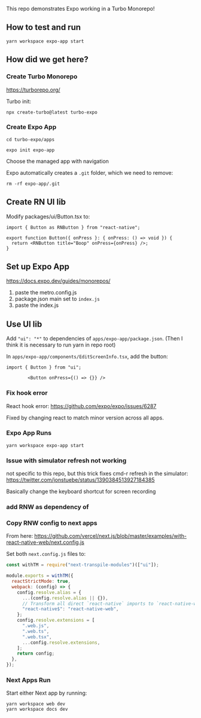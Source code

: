 This repo demonstrates Expo working in a Turbo Monorepo!

## How to test and run

```
yarn workspace expo-app start
```

## How did we get here?

### Create Turbo Monorepo

https://turborepo.org/

Turbo init:

```
npx create-turbo@latest turbo-expo
```

### Create Expo App

`cd turbo-expo/apps`

`expo init expo-app`

Choose the managed app with navigation

Expo automatically creates a `.git` folder, which we need to remove:

`rm -rf expo-app/.git`

## Create RN UI lib

Modify packages/ui/Button.tsx to:

```
import { Button as RNButton } from "react-native";

export function Button({ onPress }: { onPress: () => void }) {
  return <RNButton title="Boop" onPress={onPress} />;
}
```

## Set up Expo App

https://docs.expo.dev/guides/monorepos/

1. paste the metro.config.js
2. package.json main set to `index.js`
3. paste the index.js

## Use UI lib

Add `"ui": "*"` to dependencies of `apps/expo-app/package.json`. (Then I think it is necessary to run yarn in repo root)

In `apps/expo-app/components/EditScreenInfo.tsx`, add the button:

```
import { Button } from "ui";

        <Button onPress={() => {}} />
```

### Fix hook error

React hook error: https://github.com/expo/expo/issues/6287

Fixed by changing react to match minor version across all apps.

### Expo App Runs

```
yarn workspace expo-app start
```

### Issue with simulator refresh not working

not specific to this repo, but this trick fixes cmd-r refresh in the simulator: https://twitter.com/jonstuebe/status/1390384513927184385

Basically change the keyboard shortcut for screen recording

### add RNW as dependency of

### Copy RNW config to next apps

From here: https://github.com/vercel/next.js/blob/master/examples/with-react-native-web/next.config.js

Set both `next.config.js` files to:

```js
const withTM = require("next-transpile-modules")(["ui"]);

module.exports = withTM({
  reactStrictMode: true,
  webpack: (config) => {
    config.resolve.alias = {
      ...(config.resolve.alias || {}),
      // Transform all direct `react-native` imports to `react-native-web`
      "react-native$": "react-native-web",
    };
    config.resolve.extensions = [
      ".web.js",
      ".web.ts",
      ".web.tsx",
      ...config.resolve.extensions,
    ];
    return config;
  },
});
```

### Next Apps Run

Start either Next app by running:

```
yarn workspace web dev
yarn workspace docs dev
```

